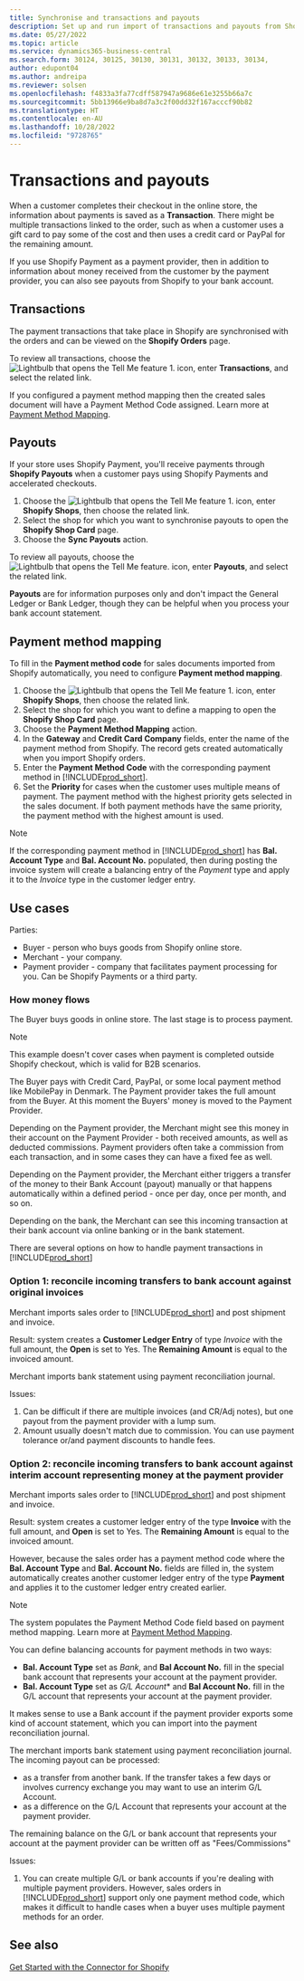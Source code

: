 ```yaml
---
title: Synchronise and transactions and payouts
description: Set up and run import of transactions and payouts from Shopify.
ms.date: 05/27/2022
ms.topic: article
ms.service: dynamics365-business-central
ms.search.form: 30124, 30125, 30130, 30131, 30132, 30133, 30134,
author: edupont04
ms.author: andreipa
ms.reviewer: solsen
ms.openlocfilehash: f4833a3fa77cdff587947a9686e61e3255b66a7c
ms.sourcegitcommit: 5bb13966e9ba8d7a3c2f00dd32f167acccf90b82
ms.translationtype: HT
ms.contentlocale: en-AU
ms.lasthandoff: 10/28/2022
ms.locfileid: "9728765"
---
```

# <a name="transactions-and-payouts"></a>Transactions and payouts

When a customer completes their checkout in the online store, the information about payments is saved as a **Transaction**. There might be multiple transactions linked to the order, such as when a customer uses a gift card to pay some of the cost and then uses a credit card or PayPal for the remaining amount.

If you use Shopify Payment as a payment provider, then in addition to information about money received from the customer by the payment provider, you can also see payouts from Shopify to your bank account.

## <a name="transactions"></a>Transactions

The payment transactions that take place in Shopify are synchronised with the orders and can be viewed on the **Shopify Orders** page.

To review all transactions, choose the ![Lightbulb that opens the Tell Me feature 1.](../media/ui-search/search_small.png "Tell me what you want to do") icon, enter **Transactions**, and select the related link.

If you configured a payment method mapping then the created sales document will have a Payment Method Code assigned. Learn more at [Payment Method Mapping](#payment-method-mapping).

## <a name="payouts"></a>Payouts

If your store uses Shopify Payment, you'll receive payments through **Shopify Payouts** when a customer pays using Shopify Payments and accelerated checkouts.

1. Choose the ![Lightbulb that opens the Tell Me feature 1.](../media/ui-search/search_small.png "Tell me what you want to do") icon, enter **Shopify Shops**, then choose the related link.
2. Select the shop for which you want to synchronise payouts to open the **Shopify Shop Card** page.
3. Choose the **Sync Payouts** action.

To review all payouts, choose the ![Lightbulb that opens the Tell Me feature.](../media/ui-search/search_small.png "Tell me what you want to do") icon, enter **Payouts**, and select the related link.

**Payouts** are for information purposes only and don't impact the General Ledger or Bank Ledger, though they can be helpful when you process your bank account statement.

## <a name="payment-method-mapping"></a>Payment method mapping

To fill in the **Payment method code** for sales documents imported from Shopify automatically, you need to configure **Payment method mapping**.

1. Choose the ![Lightbulb that opens the Tell Me feature 1.](../media/ui-search/search_small.png "Tell me what you want to do") icon, enter **Shopify Shops**, then choose the related link.
2. Select the shop for which you want to define a mapping to open the **Shopify Shop Card** page.
3. Choose the **Payment Method Mapping** action.
4. In the **Gateway** and **Credit Card Company** fields, enter the name of the payment method from Shopify. The record gets created automatically when you import Shopify orders.
5. Enter the **Payment Method Code** with the corresponding payment method in [!INCLUDE[prod_short](../includes/prod_short.md)].
6. Set the **Priority** for cases when the customer uses multiple means of payment. The payment method with the highest priority gets selected in the sales document. If both payment methods have the same priority, the payment method with the highest amount is used.

> [!NOTE]  
> If the corresponding payment method in [!INCLUDE[prod_short](../includes/prod_short.md)] has **Bal. Account Type** and **Bal. Account No.** populated, then during posting the invoice system will create a balancing entry of the *Payment* type and apply it to the *Invoice* type in the customer ledger entry.

## <a name="use-cases"></a>Use cases
  
Parties:

* Buyer - person who buys goods from Shopify online store.
* Merchant - your company.
* Payment provider - company that facilitates payment processing for you. Can be Shopify Payments or a third party.

### <a name="how-money-flows"></a>How money flows

The Buyer buys goods in online store. The last stage is to process payment.

>[!NOTE]
> This example doesn't cover cases when payment is completed outside Shopify checkout, which is valid for B2B scenarios.
  
The Buyer pays with Credit Card, PayPal, or some local payment method like MobilePay in Denmark. The Payment provider takes the full amount from the Buyer. At this moment the Buyers' money is moved to the Payment Provider.

Depending on the Payment provider, the Merchant might see this money in their account on the Payment Provider - both received amounts, as well as deducted commissions. Payment providers often take a commission from each transaction, and in some cases they can have a fixed fee as well.
  
Depending on the Payment provider, the Merchant either triggers a transfer of the money to their Bank Account (payout) manually or that happens automatically within a defined period - once per day, once per month, and so on.
  
Depending on the bank, the Merchant can see this incoming transaction at their bank account via online banking or in the bank statement.

There are several options on how to handle payment transactions in [!INCLUDE[prod_short](../includes/prod_short.md)]
  
### <a name="option-1-reconcile-incoming-transfers-to-bank-account-against-original-invoices"></a>Option 1: reconcile incoming transfers to bank account against original invoices
  
Merchant imports sales order to [!INCLUDE[prod_short](../includes/prod_short.md)] and post shipment and invoice.

Result: system creates a **Customer Ledger Entry** of type *Invoice* with the full amount, the **Open** is set to Yes. The **Remaining Amount** is equal to the invoiced amount.

Merchant imports bank statement using payment reconciliation journal.

Issues:

1. Can be difficult if there are multiple invoices (and CR/Adj notes), but one payout from the payment provider with a lump sum.
2. Amount usually doesn't match due to commission. You can use payment tolerance or/and payment discounts to handle fees.

### <a name="option-2-reconcile-incoming-transfers-to-bank-account-against-interim-account-representing-money-at-the-payment-provider"></a>Option 2: reconcile incoming transfers to bank account against interim account representing money at the payment provider
  
Merchant imports sales order to [!INCLUDE[prod_short](../includes/prod_short.md)] and post shipment and invoice.
  
Result: system creates a customer ledger entry of the type **Invoice** with the full amount, and **Open** is set to Yes. The **Remaining Amount** is equal to the invoiced amount.

However, because the sales order has a payment method code where the **Bal. Account Type** and  **Bal. Account No.** fields are filled in, the system automatically creates another customer ledger entry of the type **Payment** and applies it to the customer ledger entry created earlier.

>[!NOTE]
> The system populates the Payment Method Code field based on payment method mapping. Learn more at [Payment Method Mapping](#payment-method-mapping).
  
You can define balancing accounts for payment methods in two ways:

* **Bal. Account Type** set as *Bank*, and **Bal Account No.** fill in the special bank account that represents your account at the payment provider.
* **Bal. Account Type** set as *G/L Account** and **Bal Account No.** fill in the G/L account that represents your account at the payment provider.

It makes sense to use a Bank account if the payment provider exports some kind of account statement, which you can import into the payment reconciliation journal.

The merchant imports bank statement using payment reconciliation journal. The incoming payout can be processed:

* as a transfer from another bank. If the transfer takes a few days or involves currency exchange you may want to use an interim G/L Account.
* as a difference on the G/L Account that represents your account at the payment provider.
  
The remaining balance on the G/L or bank account that represents your account at the payment provider can be written off as "Fees/Commissions"

Issues:

1. You can create multiple G/L or bank accounts if you're dealing with multiple payment providers. However, sales orders in [!INCLUDE[prod_short](../includes/prod_short.md)] support only one payment method code, which makes it difficult to handle cases when a buyer uses multiple payment methods for an order.

## <a name="see-also"></a>See also

[Get Started with the Connector for Shopify](get-started.md)  
